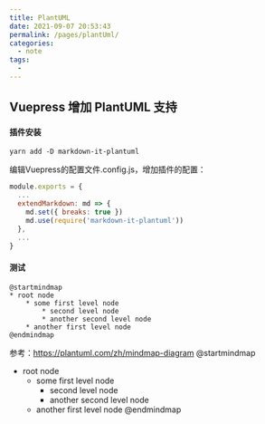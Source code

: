 ```yaml
---
title: PlantUML
date: 2021-09-07 20:53:43
permalink: /pages/plantUml/
categories:
  - note
tags:
  - 
---
```


## Vuepress 增加 PlantUML 支持

#### 插件安装
```shell
yarn add -D markdown-it-plantuml
```
编辑Vuepress的配置文件.config.js，增加插件的配置：

```JavaScript
module.exports = {
  ...
  extendMarkdown: md => {
    md.set({ breaks: true })
    md.use(require('markdown-it-plantuml'))
  },
  ...
}
```

#### 测试

```
@startmindmap
* root node
	* some first level node
		* second level node
		* another second level node
	* another first level node
@endmindmap
```
参考：https://plantuml.com/zh/mindmap-diagram
@startmindmap
* root node
	* some first level node
		* second level node
		* another second level node
	* another first level node
@endmindmap